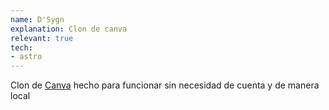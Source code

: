 ```yaml
---
name: D'Sygn
explanation: Clon de canva
relevant: true
tech:
- astro
---
```

Clon de [Canva](https://www.canva.com) hecho para funcionar sin necesidad de cuenta y de manera local
